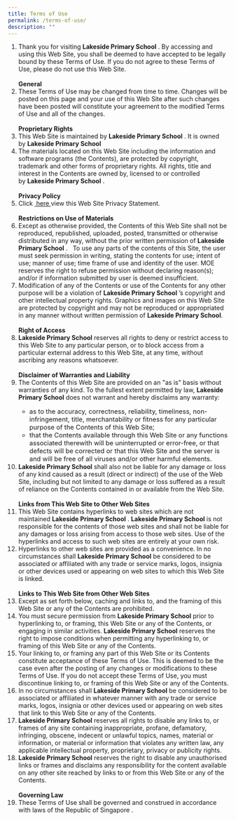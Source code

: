 ```yaml
---
title: Terms of Use
permalink: /terms-of-use/
description: ""
---
```

<ol>
<li>Thank you for visiting <b>Lakeside Primary School</b> . By accessing and using this Web Site, you shall be deemed to have accepted to be legally bound by these Terms of Use. If you do not agree to these Terms of Use, please do not use this Web Site.</li>
<br>
<b>General</b>
<li>These Terms of Use may be changed from time to time. Changes will be posted on this page and your use of this Web Site after such changes have been posted will constitute your agreement to the modified Terms of Use and all of the changes.</li>
<br>
<b>Proprietary Rights</b>
<li>This Web Site is maintained by <b>Lakeside Primary School</b> . It is owned by <b>Lakeside Primary School</b></li>

<li>The materials located on this Web Site including the information and software programs (the Contents), are protected by copyright, trademark and other forms of proprietary rights. All rights, title and interest in the Contents are owned by, licensed to or controlled by <b>Lakeside Primary School</b> .</li>
<br>
<b>Privacy Policy</b>
	<li>Click <a href="https://lakesidepri.moe.edu.sg/privacy/"> here </a>view this Web Site Privacy Statement.</li>
<br>
<b>Restrictions on Use of Materials</b>

<li>Except as otherwise provided, the Contents of this Web Site shall not be reproduced, republished, uploaded, posted, transmitted or otherwise distributed in any way, without the prior written permission of <b>Lakeside Primary School</b> .   To use any parts of the contents of this Site, the user must seek permission in writing, stating the contents for use; intent of use; manner of use; time frame of use and identity of the user. MOE reserves the right to refuse permission without declaring reason(s); and/or if information submitted by user is deemed insufficient.</li>

<li>Modification of any of the Contents or use of the Contents for any other purpose will be a violation of <b>Lakeside Primary School</b> ’s copyright and other intellectual property rights. Graphics and images on this Web Site are protected by copyright and may not be reproduced or appropriated in any manner without written permission of <b>Lakeside Primary School</b>.</li>
<br>
<b>Right of Access</b>
<li><b>Lakeside Primary School</b> reserves all rights to deny or restrict access to this Web Site to any particular person, or to block access from a particular external address to this Web Site, at any time, without ascribing any reasons whatsoever.</li>
<br>
<b>Disclaimer of Warranties and Liability</b>
<li>The Contents of this Web Site are provided on an "as is" basis without warranties of any kind. To the fullest extent permitted by law, <b>Lakeside Primary School</b> does not warrant and hereby disclaims any warranty:</li>
<ul style="font-size:11pt;">
<li>as to the accuracy, correctness, reliability, timeliness, non-infringement, title, merchantability or fitness for any particular purpose of the Contents of this Web Site;</li>

<li>that the Contents available through this Web Site or any functions associated therewith will be uninterrupted or error-free, or that defects will be corrected or that this Web Site and the server is and will be free of all viruses and/or other harmful elements.</li></ul>

<li><b>Lakeside Primary School</b> shall also not be liable for any damage or loss of any kind caused as a result (direct or indirect) of the use of the Web Site, including but not limited to any damage or loss suffered as a result of reliance on the Contents contained in or available from the Web Site.</li>
<br>
<b>Links from This Web Site to Other Web Sites</b>

<li>This Web Site contains hyperlinks to web sites which are not maintained <b>Lakeside Primary School</b> . <b>Lakeside Primary School</b> is not responsible for the contents of those web sites and shall not be liable for any damages or loss arising from access to those web sites. Use of the hyperlinks and access to such web sites are entirely at your own risk.</li>

<li>Hyperlinks to other web sites are provided as a convenience. In no circumstances shall <b>Lakeside Primary School</b> be considered to be associated or affiliated with any trade or service marks, logos, insignia or other devices used or appearing on web sites to which this Web Site is linked.</li>
<br>
<b>Links to This Web Site from Other Web Sites</b>

<li>Except as set forth below, caching and links to, and the framing of this Web Site or any of the Contents are prohibited.</li>

<li>You must secure permission from <b>Lakeside Primary School</b> prior to hyperlinking to, or framing, this Web Site or any of the Contents, or engaging in similar activities. <b>Lakeside Primary School</b> reserves the right to impose conditions when permitting any hyperlinking to, or framing of this Web Site or any of the Contents.</li>

<li>Your linking to, or framing any part of this Web Site or its Contents constitute acceptance of these Terms of Use. This is deemed to be the case even after the posting of any changes or modifications to these Terms of Use. If you do not accept these Terms of Use, you must discontinue linking to, or framing of this Web Site or any of the Contents.</li>

<li>In no circumstances shall <b>Lakeside Primary School</b> be considered to be associated or affiliated in whatever manner with any trade or service marks, logos, insignia or other devices used or appearing on web sites that link to this Web Site or any of the Contents.</li>

<li><b>Lakeside Primary School</b> reserves all rights to disable any links to, or frames of any site containing inappropriate, profane, defamatory, infringing, obscene, indecent or unlawful topics, names, material or information, or material or information that violates any written law, any applicable intellectual property, proprietary, privacy or publicity rights.</li>

<li><b>Lakeside Primary School</b> reserves the right to disable any unauthorised links or frames and disclaims any responsibility for the content available on any other site reached by links to or from this Web Site or any of the Contents.</li>
<br>
<b>Governing Law</b>
<li>These Terms of Use shall be governed and construed in accordance with laws of the Republic of Singapore .</li></ol>